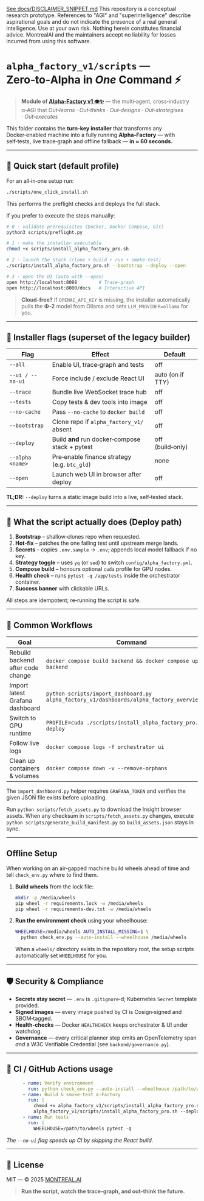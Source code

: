 [See docs/DISCLAIMER_SNIPPET.md](../../DISCLAIMER_SNIPPET.md)
This repository is a conceptual research prototype. References to "AGI" and "superintelligence" describe aspirational goals and do not indicate the presence of a real general intelligence. Use at your own risk. Nothing herein constitutes financial advice. MontrealAI and the maintainers accept no liability for losses incurred from using this software.

# `alpha_factory_v1/scripts` — Zero‑to‑Alpha in *One* Command ⚡️

> **Module of [Alpha‑Factory v1 👁️✨](../README.md)** — the multi‑agent, cross‑industry α‑AGI that
> *Out‑learns · Out‑thinks · Out‑designs · Out‑strategises · Out‑executes*

This folder contains the **turn‑key installer** that transforms any Docker‑enabled
machine into a fully running **Alpha‑Factory** — with self‑tests, live trace‑graph
and offline fallback — **in ≈ 60 seconds.**

---

## 🚀 Quick start (default profile)

For an all‑in‑one setup run:

```bash
./scripts/one_click_install.sh
```

This performs the preflight checks and deploys the full stack.

If you prefer to execute the steps manually:

```bash
# 0 · validate prerequisites (Docker, Docker Compose, Git)
python3 scripts/preflight.py

# 1 · make the installer executable
chmod +x scripts/install_alpha_factory_pro.sh

# 2 · launch the stack (clone + build + run + smoke‑test)
./scripts/install_alpha_factory_pro.sh --bootstrap --deploy --open

# 3 · open the UI (auto with --open)
open http://localhost:8088        # Trace‑graph
open http://localhost:8000/docs   # Interactive API
```

> **Cloud‑free?** If `OPENAI_API_KEY` is missing, the installer automatically pulls the
> **Φ‑2** model from Ollama and sets `LLM_PROVIDER=ollama` for you.

---

## 🔑 Installer flags (superset of the legacy builder)

| Flag | Effect | Default |
|------|--------|---------|
| `--all` | Enable UI, trace‑graph and tests | off |
| `--ui / --no-ui` | Force include / exclude React UI | auto (on if TTY) |
| `--trace` | Bundle live WebSocket trace hub | off |
| `--tests` | Copy tests & dev tools into image | off |
| `--no-cache` | Pass `--no-cache` to `docker build` | off |
| `--bootstrap` | Clone repo if `alpha_factory_v1/` absent | off |
| `--deploy` | Build **and** run docker‑compose stack + pytest | off (build‑only) |
| `--alpha <name>` | Pre‑enable finance strategy (e.g. `btc_gld`) | none |
| `--open` | Launch web UI in browser after deploy | off |

**TL;DR:** `--deploy` turns a static image build into a live, self‑tested stack.

---

## 🧐 What the script actually does (Deploy path)

1. **Bootstrap** – shallow‑clones repo when requested.
2. **Hot‑fix** – patches the one failing test until upstream merge lands.
3. **Secrets** – copies `.env.sample` → `.env`; appends local model fallback if no key.
4. **Strategy toggle** – uses `yq` (or `sed`) to switch `config/alpha_factory.yml`.
5. **Compose build** – honours optional `cuda` profile for GPU nodes.
6. **Health check** – runs `pytest -q /app/tests` inside the orchestrator container.
7. **Success banner** with clickable URLs.

All steps are idempotent; re‑running the script is safe.

---

## 🔧 Common Workflows

| Goal | Command |
|------|---------|
| Rebuild backend after code change | `docker compose build backend && docker compose up -d backend` |
| Import latest Grafana dashboard | `python scripts/import_dashboard.py alpha_factory_v1/dashboards/alpha_factory_overview.json` |
| Switch to GPU runtime | `PROFILE=cuda ./scripts/install_alpha_factory_pro.sh --deploy` |
| Follow live logs | `docker compose logs -f orchestrator ui` |
| Clean up containers & volumes | `docker compose down -v --remove-orphans` |

The ``import_dashboard.py`` helper requires ``GRAFANA_TOKEN`` and verifies the
given JSON file exists before uploading.

Run ``python scripts/fetch_assets.py`` to download the Insight browser assets.
When any checksum in ``scripts/fetch_assets.py`` changes, execute
``python scripts/generate_build_manifest.py`` so
``build_assets.json`` stays in sync.

---

## Offline Setup

When working on an air‑gapped machine build wheels ahead of time and tell
``check_env.py`` where to find them.

1. **Build wheels** from the lock file:
   ```bash
   mkdir -p /media/wheels
   pip wheel -r requirements.lock -w /media/wheels
   pip wheel -r requirements-dev.txt -w /media/wheels
   ```

2. **Run the environment check** using your wheelhouse:
   ```bash
   WHEELHOUSE=/media/wheels AUTO_INSTALL_MISSING=1 \
     python check_env.py --auto-install --wheelhouse /media/wheels
   ```
   When a ``wheels/`` directory exists in the repository root, the setup
   scripts automatically set ``WHEELHOUSE`` for you.

---

## 🛡️ Security & Compliance

* **Secrets stay secret** — `.env` is `.gitignore`‑d; Kubernetes `Secret` template provided.
* **Signed images** — every image pushed by CI is Cosign‑signed and SBOM‑tagged.
* **Health‑checks** — Docker `HEALTHCHECK` keeps orchestrator & UI under watchdog.
* **Governance** — every critical planner step emits an OpenTelemetry span *and* a
  W3C Verifiable Credential (see `backend/governance.py`).

---

## 🤖 CI / GitHub Actions usage

```yaml
      - name: Verify environment
        run: python check_env.py --auto-install --wheelhouse /path/to/wheels
      - name: Build & smoke‑test α‑Factory
        run: |
          chmod +x alpha_factory_v1/scripts/install_alpha_factory_pro.sh
          alpha_factory_v1/scripts/install_alpha_factory_pro.sh --deploy --no-ui
      - name: Run tests
        run: |
          WHEELHOUSE=/path/to/wheels pytest -q
```

*The `--no-ui` flag speeds up CI by skipping the React build.*

---

## 📝 License

MIT — © 2025 [MONTREAL.AI](https://montreal.ai)

> **Run the script, watch the trace‑graph, and out‑think the future.**
